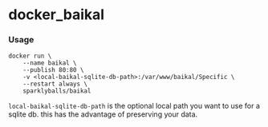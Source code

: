 # docker_baikal

### Usage

```
docker run \
    --name baikal \
    --publish 80:80 \
    -v <local-baikal-sqlite-db-path>:/var/www/baikal/Specific \
    --restart always \
    sparklyballs/baikal
```

`local-baikal-sqlite-db-path` is the optional local path you want to use for a
sqlite db. this has the advantage of preserving your data.
